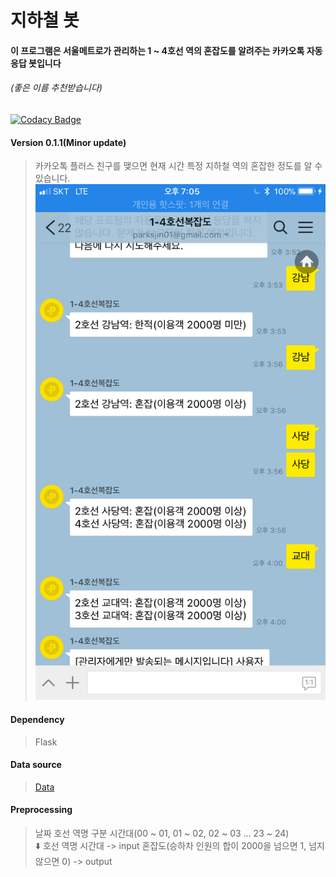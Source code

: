 # 지하철 봇

#### 이 프로그램은 서울메트로가 관리하는 1 ~ 4호선 역의 혼잡도를 알려주는 카카오톡 자동응답 봇입니다
###### (좋은 이름 추천받습니다)

[![Codacy Badge](https://api.codacy.com/project/badge/Grade/005798da067e4185a15f09b6413875e2)](https://www.codacy.com/app/parksjin01/Kor_subway?utm_source=github.com&amp;utm_medium=referral&amp;utm_content=parksjin01/Kor_subway&amp;utm_campaign=Badge_Grade)

#### Version 0.1.1(Minor update)
> 카카오톡 플러스 친구를 맺으면 현재 시간 특정 지하철 역의 혼잡한 정도를 알 수 있습니다.
![](https://github.com/parksjin01/Kor_subway/blob/master/Image/Example.jpeg?raw=true)

#### Dependency
> Flask

#### Data source
> [Data](https://www.data.go.kr/dataset/15003169/fileData.do)

#### Preprocessing
> 날짜 호선 역명 구분 시간대(00 ~ 01, 01 ~ 02, 02 ~ 03 ... 23 ~ 24)  
> :arrow_down:
> 호선 역명 시간대 -> input
> 혼잡도(승하차 인원의 합이 2000을 넘으면 1, 넘지 않으면 0) -> output